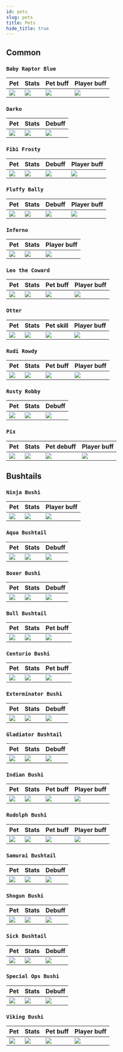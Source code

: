 ```yaml
---
id: pets
slug: pets
title: Pets
hide_title: true
---
```


## **Common**

### ``Baby Raptor Blue``
| Pet | Stats | Pet buff | Player buff |
| -------- | -------- | -------- | -------- |
|![](https://cdn.olympusgg.com/images/monsters/2766.png)|![](https://i.imgur.com/S9D5OLE.png)|![](https://i.imgur.com/tUvsRgD.png)|![](https://i.imgur.com/3Dv7039.png)|
### ``Darko``
| Pet | Stats | Debuff |
| -------- | -------- | -------- |
|![](https://i.imgur.com/wAvWZzB.png)|![](https://i.imgur.com/U2SVzF4.png)|![](https://i.imgur.com/A4XEHKJ.png)|
### ``Fibi Frosty``
| Pet | Stats | Debuff | Player buff |
| -------- | -------- | -------- | -------- |
|![](https://i.imgur.com/CGLfFO9.png)|![](https://i.imgur.com/JcvaDbh.png)|![](https://i.imgur.com/tUfNENt.png)|![](https://i.imgur.com/al95MWe.png)|
### ``Fluffy Bally``
| Pet | Stats | Debuff | Player buff |
| -------- | -------- | -------- | -------- |
|![](https://i.imgur.com/Q0frVMT.png)|![](https://i.imgur.com/Gsb1Lh7.png)|![](https://i.imgur.com/kdP9YEM.png)|![](https://i.imgur.com/kcmci32.png)|
### ``Inferno``
| Pet | Stats | Player buff |
| -------- | -------- | -------- |
|![](https://i.imgur.com/9w00GI3.png)|![](https://i.imgur.com/MZsB58M.png)|![](https://i.imgur.com/JDhepp3.png)|
### ``Leo the Coward``
| Pet | Stats | Pet buff | Player buff |
| -------- | -------- | -------- | -------- |
|![](https://i.imgur.com/EeRMcMd.png)|![](https://i.imgur.com/PxJGBG3.png)|![](https://i.imgur.com/P6OSWgr.png)|![](https://i.imgur.com/RVE9hpH.png)|
### ``Otter``
| Pet | Stats | Pet skill | Player buff |
| -------- | -------- | -------- | -------- |
|![](https://i.imgur.com/2pDOoPO.png)|![](https://i.imgur.com/Xdzdza2.png)|![](https://i.imgur.com/lALlR2i.png)|![](https://i.imgur.com/j9yoCw4.png)|
### ``Rudi Rowdy``
| Pet | Stats | Pet buff | Player buff |
| -------- | -------- | -------- | -------- |
|![](https://i.imgur.com/ObrRs4l.png)|![](https://i.imgur.com/o9fuN62.png)|![](https://i.imgur.com/alpXOem.png)|![](https://i.imgur.com/N6c9oIq.png)|
### ``Rusty Robby``
| Pet | Stats | Debuff |
| -------- | -------- | -------- |
|![](https://i.imgur.com/GMc8v1s.png)|![](https://i.imgur.com/ML2IvZF.png)|![](https://i.imgur.com/syfIb41.png)|
### ``Pix``
| Pet | Stats | Pet debuff | Player buff |
| -------- | -------- | -------- | -------- |
|![](https://i.imgur.com/oGZf73s.png)|![](https://i.imgur.com/z9Mu3g8.png)|![](https://i.imgur.com/fuhvOAO.png)|![](https://i.imgur.com/VAyYiWj.png)|

## **Bushtails**

### ``Ninja Bushi``
| Pet | Stats | Player buff |
| -------- | -------- | -------- |
|![](https://i.imgur.com/fihQQNt.png)|![](https://i.imgur.com/hRLTRsT.png)|![](https://i.imgur.com/mhlHo9U.png)|
### ``Aqua Bushtail``
| Pet | Stats | Debuff |
| -------- | -------- | -------- |
|![](https://i.imgur.com/ynOiIA3.png)|![](https://i.imgur.com/GHoj9vW.png)|![](https://i.imgur.com/LYtVxLG.png)|
### ``Boxer Bushi``
| Pet | Stats | Debuff |
| -------- | -------- | -------- |
|![](https://i.imgur.com/hdrWopT.png)|![](https://i.imgur.com/kwpEdMt.png)|![](https://i.imgur.com/y4h86nm.png)|
### ``Bull Bushtail``
| Pet | Stats | Pet buff |
| -------- | -------- | -------- |
|![](https://i.imgur.com/ay67cnA.png)|![](https://i.imgur.com/UL7zBPx.png)|![](https://i.imgur.com/YQhdutv.png)|
### ``Centurio Bushi``
| Pet | Stats | Pet buff |
| -------- | -------- | -------- |
|![](https://i.imgur.com/opwKLrM.png)|![](https://i.imgur.com/ZfqQcN8.png)|![](https://i.imgur.com/4bGRwk9.png)|
### ``Exterminator Bushi``
| Pet | Stats | Debuff |
| -------- | -------- | -------- |
|![](https://i.imgur.com/QlsTBLp.png)|![](https://i.imgur.com/wsoQgNO.png)|![](https://i.imgur.com/OsXSWls.png)|
### ``Gladiator Bushtail``
| Pet | Stats | Debuff |
| -------- | -------- | -------- |
|![](https://i.imgur.com/4HkZJa3.png)|![](https://i.imgur.com/pqmVBp6.png)|![](https://i.imgur.com/F8Fo2Fy.png)|
### ``Indian Bushi``
| Pet | Stats | Pet buff | Player buff |
| -------- | -------- | -------- | -------- |
|![](https://i.imgur.com/aqZSA2p.png)|![](https://i.imgur.com/wEcVxRm.png)|![](https://i.imgur.com/Cw0Dtv1.png)|![](https://i.imgur.com/ga7UqAS.png)|
### ``Rudolph Bushi``
| Pet | Stats | Pet buff | Player buff |
| -------- | -------- | -------- | -------- |
|![](https://i.imgur.com/gOvsdLV.png)|![](https://i.imgur.com/MZA3yHd.png)|![](https://i.imgur.com/WJxOEvQ.png)|![](https://i.imgur.com/iV21jUY.png)|
### ``Samurai Bushtail``
| Pet | Stats | Debuff |
| -------- | -------- | -------- |
|![](https://cdn.olympusgg.com/images/monsters/762.png)|![](https://i.imgur.com/rt9W92Y.png)|![](https://i.imgur.com/o4UA4nI.png)|
### ``Shogun Bushi``
| Pet | Stats | Debuff |
| -------- | -------- | -------- |
|![](https://i.imgur.com/3wxeRaE.png)|![](https://i.imgur.com/rmdhZhP.png)|![](https://i.imgur.com/ocmhulk.png)|
### ``Sick Bushtail``
| Pet | Stats | Debuff |
| -------- | -------- | -------- |
|![](https://i.imgur.com/XVQh4Fd.png)|![](https://i.imgur.com/KE5Ldz0.png)|![](https://i.imgur.com/kklRda6.png)|
### ``Special Ops Bushi``
| Pet | Stats | Debuff |
| -------- | -------- | -------- |
|![](https://i.imgur.com/qiQknIZ.png)|![](https://i.imgur.com/f8xniYW.png)|![](https://i.imgur.com/ZBmTl12.png)|
### ``Viking Bushi``
| Pet | Stats | Pet buff | Player buff |
| -------- | -------- | -------- | -------- |
|![](https://i.imgur.com/7jDzy4L.png)|![](https://i.imgur.com/Afpep7o.png)|![](https://i.imgur.com/hp3cb5b.png)|![](https://i.imgur.com/2D0oWBX.png)|

